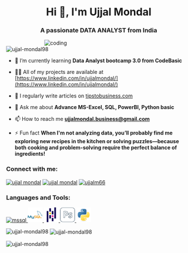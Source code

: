 <h1 align="center">Hi 👋, I'm Ujjal Mondal</h1>
<h3 align="center">A passionate DATA ANALYST from India</h3>

<img align="right" alt="coding" width="400" src="https://user-images.githubusercontent.com/55389276/140866485-8fb1c876-9a8f-4d6a-98dc-08c4981eaf70.gif">

<p align="left"> <img src="https://komarev.com/ghpvc/?username=ujjal-mondal98&label=Profile%20views&color=0e75b6&style=flat" alt="ujjal-mondal98" /> </p>

- 🌱 I’m currently learning **Data Analyst bootcamp 3.0 from CodeBasic**

- 👨‍💻 All of my projects are available at [https://www.linkedin.com/in/ujjalmondal/](https://www.linkedin.com/in/ujjalmondal/)

- 📝 I regularly write articles on [tipstobusiness.com](https://tipstobusiness.com)

- 💬 Ask me about **Advance MS-Excel, SQL, PowerBI, Python basic**

- 📫 How to reach me **ujjalmondal.business@gmail.com**

- ⚡ Fun fact **When I'm not analyzing data, you’ll probably find me exploring new recipes in the kitchen or solving puzzles—because both cooking and problem-solving require the perfect balance of ingredients!**

<h3 align="left">Connect with me:</h3>
<p align="left">
<a href="https://linkedin.com/in/ujjal mondal" target="blank"><img align="center" src="https://raw.githubusercontent.com/rahuldkjain/github-profile-readme-generator/master/src/images/icons/Social/linked-in-alt.svg" alt="ujjal mondal" height="30" width="40" /></a>
<a href="https://fb.com/ujjal mondal" target="blank"><img align="center" src="https://raw.githubusercontent.com/rahuldkjain/github-profile-readme-generator/master/src/images/icons/Social/facebook.svg" alt="ujjal mondal" height="30" width="40" /></a>
<a href="https://instagram.com/ujjalm66" target="blank"><img align="center" src="https://raw.githubusercontent.com/rahuldkjain/github-profile-readme-generator/master/src/images/icons/Social/instagram.svg" alt="ujjalm66" height="30" width="40" /></a>
</p>
<h3 style="text-align: left;">Languages and Tools:</h3>
<p align="left"> <a href="https://www.microsoft.com/en-us/sql-server" target="_blank" rel="noreferrer"> <img src="https://www.svgrepo.com/show/303229/microsoft-sql-server-logo.svg" alt="mssql" width="40" height="40"/> </a> <a href="https://www.mysql.com/" target="_blank" rel="noreferrer"> <img src="https://raw.githubusercontent.com/devicons/devicon/master/icons/mysql/mysql-original-wordmark.svg" alt="mysql" width="40" height="40"/> </a> <a href="https://pandas.pydata.org/" target="_blank" rel="noreferrer"> <img src="https://raw.githubusercontent.com/devicons/devicon/2ae2a900d2f041da66e950e4d48052658d850630/icons/pandas/pandas-original.svg" alt="pandas" width="40" height="40"/> </a> <a href="https://www.photoshop.com/en" target="_blank" rel="noreferrer"> <img src="https://raw.githubusercontent.com/devicons/devicon/master/icons/photoshop/photoshop-line.svg" alt="photoshop" width="40" height="40"/> </a> <a href="https://www.python.org" target="_blank" rel="noreferrer"> <img src="https://raw.githubusercontent.com/devicons/devicon/master/icons/python/python-original.svg" alt="python" width="40" height="40"/> </a> </p>

<p><img align="left" src="https://github-readme-stats.vercel.app/api/top-langs?username=ujjal-mondal98&show_icons=true&locale=en&layout=compact" alt="ujjal-mondal98" /></p>

<p>&nbsp;<img align="center" src="https://github-readme-stats.vercel.app/api?username=ujjal-mondal98&show_icons=true&locale=en" alt="ujjal-mondal98" /></p>

<p><img align="center" src="https://github-readme-streak-stats.herokuapp.com/?user=ujjal-mondal98&" alt="ujjal-mondal98" /></p>
